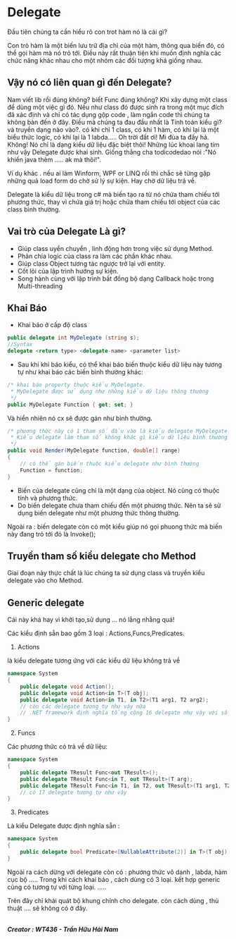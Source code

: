 # Delegate

Đầu tiên chúng ta cần hiểu rõ con trot hàm nó là cái gì?

Con trỏ hàm là một biến lưu trữ địa chỉ của một hàm, thông qua biến đó, có thể gọi hàm mà nó trỏ tới. Điều này rất thuận tiện khi muốn định nghĩa các chức năng khác nhau cho một nhóm các đối tượng khá giống nhau.

## Vậy nó có liên quan gì đến Delegate?

Nam viết lib rồi đúng không? biết Func đúng không? Khi xây dựng một class để dùng một việc gì đó. Nếu như class đó được sinh ra trong một mục đích đã xác định và chỉ có tác dụng gộp code , làm ngắn code thì chúng ta không bàn đến ở đây. Điều mà chúng ta đau đầu nhất là Tính toán kiểu gì? và truyền dạng nào vào?. có khi chỉ 1 class, có khi 1 hàm, có khi lại là một biểu thức logic, có khi lại là 1 labda..... Oh trời đất ơi! Mi đùa ta đấy hả. Không! Nó chỉ là dạng kiểu dữ liệu đặc biệt thôi! Những lúc khoai lang tím như vậy Delegate được khai sinh. Giống thằng cha todicodedao nói :"Nó khiến java thèm ..... ak mà thôi!".

Ví dụ khác . nếu ai làm Winform, WPF or LINQ rồi thì chắc sẽ từng gặp những quả load form do chờ sử lý sự kiện. Hay chờ dữ liệu trả về. 

Delegate là kiểu dữ liệu trong c# mà biến tạo ra từ nó chứa tham chiếu tới phương thức, thay vì chứa giá trị hoặc chứa tham chiếu tới object của các class bình thường.

## Vai trò của Delegate Là gì?

- Giúp class uyển chuyển , linh động hơn trong việc sử dụng Method.
- Phân chia logic của class ra làm các phần khác nhau.
- Giúp class Object tương tác ngược trở lại với entity.
- Cốt lõi của lập trình hướng sự kiện.
- Song hành cùng với lập trình bất đồng bộ dạng Callback hoặc trong  Multi-threading

## Khai Báo

- Khai báo ở cấp độ class

```c#
public delegate int MyDelegate (string s);
//Syntax 
delegate <return type> <delegate-name> <parameter list>
```

- Sau khi khi báo kiểu, có thể khai báo biến thuộc kiểu dữ liệu này tương tự như khai báo các biến bình thường khác: 

```c#
/* khai báo property thuộc kiểu MyDelegate.
 * MyDelegate được sử dụng như những kiểu dữ liệu thông thường
 */
public MyDelegate Function { get; set; }
```

Và hiển nhiên nó cx sẽ được gán như bình thường.

```c#
/* phương thức này có 1 tham số đầu vào là kiểu delegate MyDelegate.
 * Kiểu delegate làm tham số không khác gì kiểu dữ liệu bình thường
 */        
public void Render(MyDelegate function, double[] range)
{
    // có thể gán biến thuộc kiểu delegate như bình thường
    Function = function;
}
```

- Biến của delegate cũng chỉ là một dạng của object. Nó cũng có thuộc tính và phương thức.
- Do biến delegate chưa tham chiếu đến một phương thức. Nên ta sẽ sử dụng biến delegate như một phương thức thông thường.

Ngoài ra : biến delegate còn có một kiểu giúp nó gọi phuong thức mà biến này đang trỏ tới đó là Invoke();

## Truyền tham số kiểu delegate cho Method

Giai đoạn này thực chất là lúc chúng ta sử dụng class và truyền kiểu delegate vào cho Method.

## Generic delegate

Cái này khá hay vì khởi tạo,sử dụng ... nó lằng nhằng quá!

Các kiểu định sẵn bao gồm 3 loại : Actions,Funcs,Predicates.

1. Actions

là kiểu  delegate tương ứng với các kiểu dữ liệu không trả về

```c#
namespace System
{
    public delegate void Action();
    public delegate void Action<in T>(T obj);
    public delegate void Action<in T1, in T2>(T1 arg1, T2 arg2);
    // còn các delegate tương tự như vậy nữa
    // .NET framework định nghĩa tổng cộng 16 delegate như vậy với số lượng tham số đầu vào từ 1 đến 16.
}
```

2. Funcs

Các phương thức có trả về dữ liệu:

```c#
namespace System
{
    public delegate TResult Func<out TResult>();
    public delegate TResult Func<in T, out TResult>(T arg);
    public delegate TResult Func<in T1, in T2, out TResult>(T1 arg1, T2 arg2);
    // có 17 delegate tương tự như vậy
}
```

3. Predicates

Là kiểu Delegate được định nghĩa sẵn :

```c#
namespace System
{    
    public delegate bool Predicate<[NullableAttribute(2)] in T>(T obj);
}
```

Ngoài ra cách dừng với delegate còn có : phương thức vô danh , labda, hàm cục bộ .....
Trong khi cách khai báo , cách dùng có 3 loại. kết hợp generic cũng có tương tự với từng loại.
.....

Trên đây chỉ khái quát bộ khung chính cho delegate. còn cách dùng , thủ thuật .... sẽ không có ở đây.

 <br/><b><i> Creator : WT436 - Trần Hữu Hải Nam </i></b>